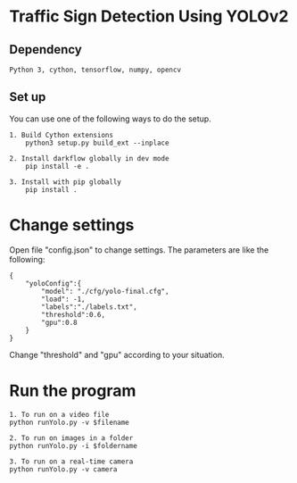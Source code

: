 # Traffic Sign Detection Using YOLOv2

## Dependency 
	Python 3, cython, tensorflow, numpy, opencv

## Set up 
You can use one of the following ways to do the setup.

	1. Build Cython extensions
	    python3 setup.py build_ext --inplace

	2. Install darkflow globally in dev mode
	    pip install -e .

	3. Install with pip globally
	    pip install .

# Change settings 
Open file "config.json" to change settings. The parameters are like the following:

	{
		"yoloConfig":{
			"model": "./cfg/yolo-final.cfg", 
			"load": -1,
			"labels":"./labels.txt",
			"threshold":0.6, 
			"gpu":0.8
		}
	}

Change "threshold" and "gpu" according to your situation.

# Run the program
    1. To run on a video file
    python runYolo.py -v $filename

    2. To run on images in a folder
    python runYolo.py -i $foldername

    3. To run on a real-time camera
    python runYolo.py -v camera
